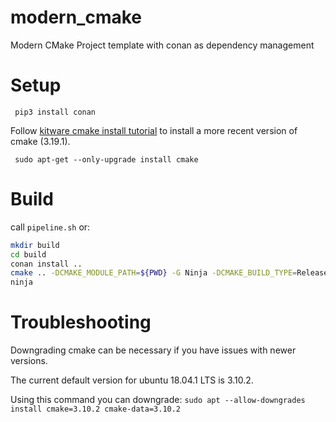 # modern_cmake
Modern CMake Project template with conan as dependency management

# Setup

     pip3 install conan

Follow [kitware cmake install tutorial](https://apt.kitware.com/) to install a more recent version of cmake (3.19.1).

     sudo apt-get --only-upgrade install cmake

# Build
call `pipeline.sh` or:
```bash
mkdir build
cd build
conan install ..
cmake .. -DCMAKE_MODULE_PATH=${PWD} -G Ninja -DCMAKE_BUILD_TYPE=Release
ninja
```

# Troubleshooting
Downgrading cmake can be necessary if you have issues with newer versions.

The current default version for ubuntu 18.04.1 LTS is 3.10.2.

Using this command you can downgrade:
```sudo apt --allow-downgrades install cmake=3.10.2 cmake-data=3.10.2```
